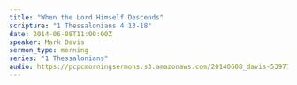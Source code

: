 ```yaml
---
title: "When the Lord Himself Descends"
scripture: "1 Thessalonians 4:13-18"
date: 2014-06-08T11:00:00Z
speaker: Mark Davis
sermon_type: morning
series: "1 Thessalonians"
audio: https://pcpcmorningsermons.s3.amazonaws.com/20140608_davis-539778dda9503.mp3 
---
```



